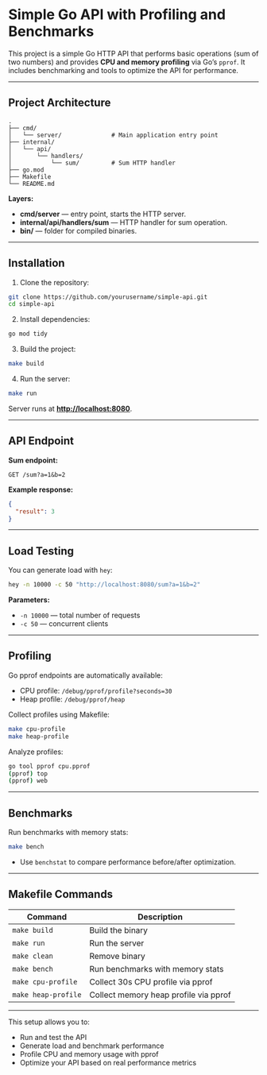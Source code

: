 # Simple Go API with Profiling and Benchmarks

This project is a simple Go HTTP API that performs basic operations (sum of two numbers) and provides **CPU and memory profiling** via Go’s `pprof`. It includes benchmarking and tools to optimize the API for performance.

---

## Project Architecture

```
.
├── cmd/
│   └── server/              # Main application entry point
├── internal/
│   └── api/
│       └── handlers/
│           └── sum/         # Sum HTTP handler
├── go.mod
├── Makefile
└── README.md
```

**Layers:**

* **cmd/server** — entry point, starts the HTTP server.
* **internal/api/handlers/sum** — HTTP handler for sum operation.
* **bin/** — folder for compiled binaries.

---

## Installation

1. Clone the repository:

```bash
git clone https://github.com/yourusername/simple-api.git
cd simple-api
```

2. Install dependencies:

```bash
go mod tidy
```

3. Build the project:

```bash
make build
```

4. Run the server:

```bash
make run
```

Server runs at **[http://localhost:8080](http://localhost:8080)**.

---

## API Endpoint

**Sum endpoint:**

```
GET /sum?a=1&b=2
```

**Example response:**

```json
{
  "result": 3
}
```

---

## Load Testing

You can generate load with `hey`:

```bash
hey -n 10000 -c 50 "http://localhost:8080/sum?a=1&b=2"
```

**Parameters:**

* `-n 10000` — total number of requests
* `-c 50` — concurrent clients

---

## Profiling

Go pprof endpoints are automatically available:

* CPU profile: `/debug/pprof/profile?seconds=30`
* Heap profile: `/debug/pprof/heap`

Collect profiles using Makefile:

```bash
make cpu-profile
make heap-profile
```

Analyze profiles:

```bash
go tool pprof cpu.pprof
(pprof) top
(pprof) web
```

---

## Benchmarks

Run benchmarks with memory stats:

```bash
make bench
```

* Use `benchstat` to compare performance before/after optimization.

---

## Makefile Commands

| Command             | Description                           |
| ------------------- | ------------------------------------- |
| `make build`        | Build the binary                      |
| `make run`          | Run the server                        |
| `make clean`        | Remove binary                         |
| `make bench`        | Run benchmarks with memory stats      |
| `make cpu-profile`  | Collect 30s CPU profile via pprof     |
| `make heap-profile` | Collect memory heap profile via pprof |

---

This setup allows you to:

* Run and test the API
* Generate load and benchmark performance
* Profile CPU and memory usage with pprof
* Optimize your API based on real performance metrics